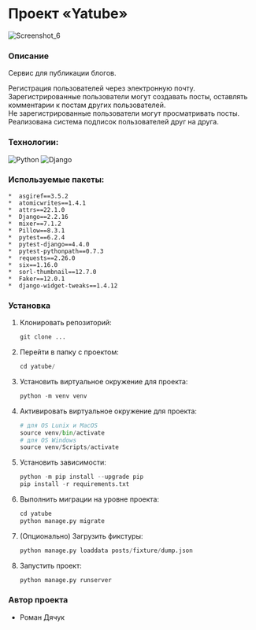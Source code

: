 # Проект «Yatube»
![Screenshot_6](https://user-images.githubusercontent.com/59145527/230685388-53b3a56f-b1ab-4d3d-a59f-abf9a28609a9.png)

### Описание
Сервис для публикации блогов.

Регистрация пользователей через электронную почту.  
Зарегистрированные пользователи могут создавать посты, оставлять комментарии к постам другиx пользователей.  
Не зарегистрированные пользователи могут просматривать посты.  
Реализована система подписок пользователей друг на друга. 

### Технологии:
![Python](https://img.shields.io/badge/Python-FFD43B?style=for-the-badge&logo=python&logoColor=blue)
![Django](https://img.shields.io/badge/Django-092E20?style=for-the-badge&logo=django&logoColor=green)

### Используемые пакеты:
    *  asgiref==3.5.2
    *  atomicwrites==1.4.1
    *  attrs==22.1.0
    *  Django==2.2.16
    *  mixer==7.1.2
    *  Pillow==8.3.1
    *  pytest==6.2.4
    *  pytest-django==4.4.0
    *  pytest-pythonpath==0.7.3
    *  requests==2.26.0
    *  six==1.16.0
    *  sorl-thumbnail==12.7.0
    *  Faker==12.0.1
    *  django-widget-tweaks==1.4.12
### Установка

1. Клонировать репозиторий:

   ```python
   git clone ...
   ```

2. Перейти в папку с проектом:

   ```python
   cd yatube/
   ```

3. Установить виртуальное окружение для проекта:

   ```python
   python -m venv venv
   ```

4. Активировать виртуальное окружение для проекта:

   ```python
   # для OS Lunix и MacOS
   source venv/bin/activate
   # для OS Windows
   source venv/Scripts/activate
   ```

5. Установить зависимости:

   ```python
   python -m pip install --upgrade pip
   pip install -r requirements.txt
   ```

6. Выполнить миграции на уровне проекта:

   ```python
   cd yatube
   python manage.py migrate
   ```
   
7. (Опционально) Загрузить фикстуры:

   ```python
   python manage.py loaddata posts/fixture/dump.json
   ```

8. Запустить проект:
   ```python
   python manage.py runserver
   ```


### Автор проекта 
* Роман Дячук   
